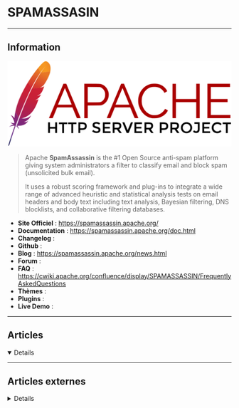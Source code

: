 # SPAMASSASIN
----

## <i class="fa-solid fa-hashtag"></i> Information

![Logo](../../_media/apps/apache_http_server/apache_http_server_logo.svg ':size=250 :no-zoom')


> <i class="fa-solid fa-quote-left"></i> Apache **SpamAssassin** is the #1 Open Source anti-spam platform giving system administrators a filter to classify email and block spam (unsolicited bulk email).
>
> It uses a robust scoring framework and plug-ins to integrate a wide range of advanced heuristic and statistical analysis tests on email headers and body text including text analysis, Bayesian filtering, DNS blocklists, and collaborative filtering databases. <i class="fa-solid fa-quote-left fa-rotate-180"></i>


- <i class="fa-solid fa-globe"></i> **Site Officiel** : https://spamassassin.apache.org/
- <i class="fa-solid fa-book"></i> **Documentation** : https://spamassassin.apache.org/doc.html
- <i class="fa-solid fa-file-circle-question"></i> **Changelog** : 
- <i class="fa-brands fa-github"></i> **Github** : 
- <i class="fab fa-blogger-b"></i> **Blog** : https://spamassassin.apache.org/news.html
- <i class="fas fa-comments"></i> **Forum** :
- <i class="far fa-question-circle"></i> **FAQ** : https://cwiki.apache.org/confluence/display/SPAMASSASSIN/FrequentlyAskedQuestions
- <i class="far fa-calendar-alt"></i> **Thèmes** : 
- <i class="fas fa-tools"></i> **Plugins** : 
- <i class="far fa-calendar-alt"></i> **Live Demo** : 

---

## <i class="fa-regular fa-newspaper"></i> Articles

<details open>

</details>

---

## <i class="fa-solid fa-glasses"></i> Articles externes

<details>

- [Filtrer les spams avec SpamAssassin sous Rocky Linux 8](https://blog.microlinux.fr/spamassassin-rocky-linux-8/)
- [Spam-Fighting Tricks](https://codesorcery.net/old/docs/spamtricks.html)
- [SpamAssasin Tips](https://spamtips.org/)
- [Spamassasin](https://www.unix-experience.fr/system/mails/spamassassin/)
- https://cwiki.apache.org/confluence/display/SPAMASSASSIN/


</details>